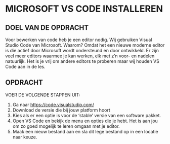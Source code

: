 # MICROSOFT VS CODE INSTALLEREN

## DOEL VAN DE OPDRACHT

Voor bewerken van code heb je een editor nodig. Wij gebruiken Visual Studio Code van Microsoft. Waarom?
Omdat het een nieuwe moderne editor is die actief door Microsoft wordt ondersteund en door ontwikkeld. Er
zijn veel meer editors waarmee je kan werken, elk met z’n voor- en nadelen natuurlijk. Het is je vrij om andere editors te proberen maar wij houden VS Code aan in de les.

## OPDRACHT

VOER DE VOLGENDE STAPPEN UIT:

1. Ga naar https://code.visualstudio.com/
2. Download de versie die bij jouw platform hoort
3. Kies als er een optie is voor de ‘stable’ versie van een software pakket.
4. Open VS Code en bekijk de menu en opties die je hebt. Het is aan jou om zo goed mogelijk te leren omgaan met je editor.
5. Maak een nieuw bestand aan en sla dit lege bestand op in een locatie naar keuze.
